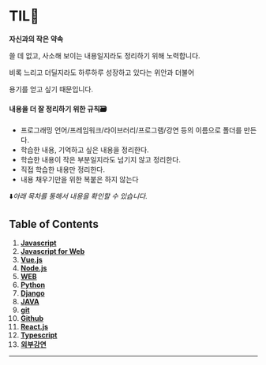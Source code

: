 # TIL:walking:

**자신과의 작은 약속**

쓸 데 없고, 사소해 보이는 내용일지라도 정리하기 위해 노력합니다.

비록 느리고 더딜지라도 하루하루 성장하고 있다는 위안과 더불어

용기를 얻고 싶기 때문입니다.



#### 내용을 더 잘 정리하기 위한 규칙:card_file_box:

- 프로그래밍 언어/프레임워크/라이브러리/프로그램/강연 등의 이름으로 폴더를 만든다.
- 학습한 내용, 기억하고 싶은 내용을 정리한다.
- 학습한 내용이 작은 부분일지라도 넘기지 않고 정리한다.
- 직접 학습한 내용만 정리한다.
- 내용 채우기만을 위한 복붙은 하지 않는다




:arrow_down:_아래 목차를 통해서 내용을 확인할 수 있습니다._



## Table of Contents


  1. **[Javascript](./Javascript/)**
  1. **[Javascript for Web](./Javascript-for-Web/)**
  1. **[Vue.js](./Vue.js/)**
  1. **[Node.js](./Node.js/)**
  1. **[WEB](./WEB/)**
  1. **[Python](./Python/)**
  1. **[Django](./Django/)**
  1. **[JAVA](./JAVA/)**
  1. **[git](./git/)**
  1. **[Github](./Github/)**
  1. **[React.js](./React.js/)**
  1. **[Typescript](./Typescript/)**
  1. **[외부강연](./Invitation-Lecture/)**

---



